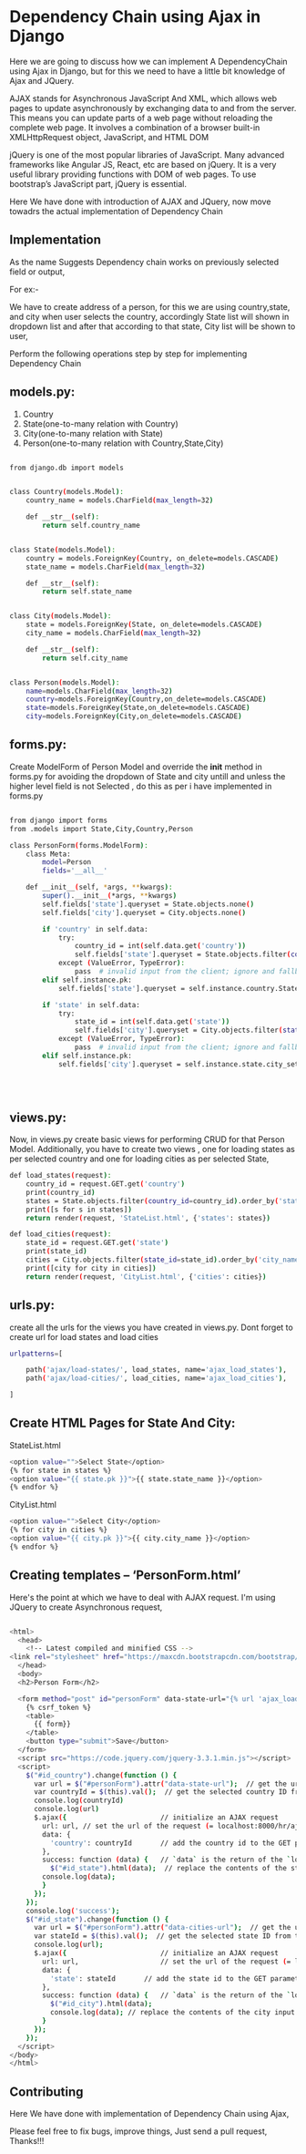 

# Dependency Chain using Ajax in Django

Here we are going to discuss how we can implement A DependencyChain using Ajax in Django, but for this we need to have a little bit knowledge of Ajax and JQuery.

AJAX stands for Asynchronous JavaScript And XML, which allows web pages to update asynchronously by exchanging data to and from the server. 
This means you can update parts of a web page without reloading the complete web page. It involves a combination of a browser built-in XMLHttpRequest object, 
JavaScript, and HTML DOM

jQuery is one of the most popular libraries of JavaScript. Many advanced frameworks like Angular JS, React, etc are based on jQuery. It is a very useful library providing functions with DOM of web pages. To use bootstrap’s JavaScript part, jQuery is essential.

Here We have done with introduction of AJAX and JQuery, now move towadrs the actual implementation of Dependency Chain



## Implementation


As the name Suggests Dependency chain works on previously selected field or output,

For ex:-

We have to create address of a person, for this we are using country,state, and city 
when user selects the country, accordingly State list will shown in dropdown list and after that according to that state, City list will be shown to user,


Perform the following operations step by step for implementing Dependency Chain


  
## models.py:

1. Country
2. State(one-to-many relation with Country)
3. City(one-to-many relation with State)
4. Person(one-to-many relation with Country,State,City)

```bash

from django.db import models


class Country(models.Model):
    country_name = models.CharField(max_length=32)

    def __str__(self):
        return self.country_name


class State(models.Model):
    country = models.ForeignKey(Country, on_delete=models.CASCADE)
    state_name = models.CharField(max_length=32)

    def __str__(self):
        return self.state_name


class City(models.Model):
    state = models.ForeignKey(State, on_delete=models.CASCADE)
    city_name = models.CharField(max_length=32)

    def __str__(self):
        return self.city_name


class Person(models.Model):
    name=models.CharField(max_length=32)
    country=models.ForeignKey(Country,on_delete=models.CASCADE)
    state=models.ForeignKey(State,on_delete=models.CASCADE)
    city=models.ForeignKey(City,on_delete=models.CASCADE)
```



## forms.py:

Create ModelForm of Person Model and override the __init__ method in forms.py for avoiding the dropdown of State and city untill and unless the higher level field is not Selected ,
do this as per i have implemented in forms.py

```bash

from django import forms
from .models import State,City,Country,Person

class PersonForm(forms.ModelForm):
    class Meta:
        model=Person
        fields='__all__'

    def __init__(self, *args, **kwargs):
        super().__init__(*args, **kwargs)
        self.fields['state'].queryset = State.objects.none()
        self.fields['city'].queryset = City.objects.none()

        if 'country' in self.data:
            try:
                country_id = int(self.data.get('country'))
                self.fields['state'].queryset = State.objects.filter(country_id=country_id).order_by('state_name')
            except (ValueError, TypeError):
                pass  # invalid input from the client; ignore and fallback to empty City queryset
        elif self.instance.pk:
            self.fields['state'].queryset = self.instance.country.State_set.order_by('country_name')

        if 'state' in self.data:
            try:
                state_id = int(self.data.get('state'))
                self.fields['city'].queryset = City.objects.filter(state_id=state_id).order_by('city_name')
            except (ValueError, TypeError):
                pass  # invalid input from the client; ignore and fallback to empty City queryset
        elif self.instance.pk:
            self.fields['city'].queryset = self.instance.state.city_set.order_by('state_name')

    
        

```


## views.py:

Now, in views.py create basic views for performing CRUD for that Person Model. 
Additionally, you have to create two views , one for loading states as per selected country and one for loading cities as per selected State,

```bash
def load_states(request):
    country_id = request.GET.get('country')
    print(country_id)
    states = State.objects.filter(country_id=country_id).order_by('state_name')
    print([s for s in states])
    return render(request, 'StateList.html', {'states': states})

def load_cities(request):
    state_id = request.GET.get('state')
    print(state_id)
    cities = City.objects.filter(state_id=state_id).order_by('city_name')
    print([city for city in cities])
    return render(request, 'CityList.html', {'cities': cities})

```

## urls.py:

create all the urls for the views you have created in views.py.
Dont forget to create url for load states and load cities
  
```bash
urlpatterns=[

    path('ajax/load-states/', load_states, name='ajax_load_states'),
    path('ajax/load-cities/', load_cities, name='ajax_load_cities'),

]
``` 


## Create HTML Pages for State And City:

StateList.html

```bash
<option value="">Select State</option>
{% for state in states %}
<option value="{{ state.pk }}">{{ state.state_name }}</option>
{% endfor %}
```


CityList.html

```bash
<option value="">Select City</option>
{% for city in cities %}
<option value="{{ city.pk }}">{{ city.city_name }}</option>
{% endfor %}
```


## Creating templates – ‘PersonForm.html’

Here's the point at which we have to deal with AJAX request.
I'm using JQuery to create Asynchronous request,

```bash

<html>
  <head>
    <!-- Latest compiled and minified CSS -->
<link rel="stylesheet" href="https://maxcdn.bootstrapcdn.com/bootstrap/4.5.2/css/bootstrap.min.css">
  </head>
  <body>
  <h2>Person Form</h2>

  <form method="post" id="personForm" data-state-url="{% url 'ajax_load_states' %}" data-cities-url="{% url 'ajax_load_cities' %}" >
    {% csrf_token %}
    <table>
      {{ form}}
    </table>
    <button type="submit">Save</button>
  </form> 
  <script src="https://code.jquery.com/jquery-3.3.1.min.js"></script>
  <script>
    $("#id_country").change(function () {
      var url = $("#personForm").attr("data-state-url");  // get the url of the `load_states` view
      var countryId = $(this).val();  // get the selected country ID from the HTML input
      console.log(countryId)
      console.log(url)
      $.ajax({                       // initialize an AJAX request
        url: url, // set the url of the request (= localhost:8000/hr/ajax/load-states/)
        data: {
          'country': countryId       // add the country id to the GET parameters
        },
        success: function (data) {   // `data` is the return of the `load_states` view function
          $("#id_state").html(data);  // replace the contents of the state input with the data that came from the server
        console.log(data);
        }
      });
    });
    console.log('success');
    $("#id_state").change(function () {
      var url = $("#personForm").attr("data-cities-url");  // get the url of the `load_cities` view
      var stateId = $(this).val();  // get the selected state ID from the HTML input
      console.log(url);
      $.ajax({                       // initialize an AJAX request
        url: url,                    // set the url of the request (= localhost:8000/hr/ajax/load-cities/)
        data: {
          'state': stateId       // add the state id to the GET parameters
        },
        success: function (data) {   // `data` is the return of the `load_cities` view function
          $("#id_city").html(data); 
          console.log(data); // replace the contents of the city input with the data that came from the server
        }
      });
    });
  </script>
</body>
</html>

```


## Contributing

Here We have done with implementation of Dependency Chain using Ajax,

Please feel free to fix bugs, improve things, Just send a pull request, Thanks!!!

